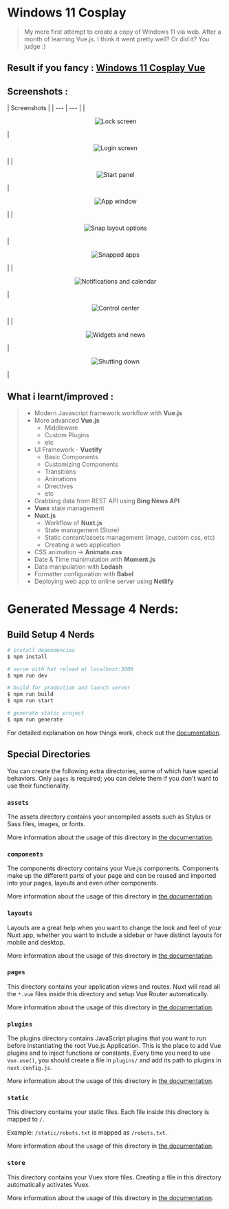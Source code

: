# Windows 11 Cosplay
> My mere first attempt to create a copy of Windows 11 via web. After a month of learning Vue.js. I think it went pretty well? Or did it? You judge :)

## Result if you fancy : [Windows 11 Cosplay Vue](https://windows11-cosplay.netlify.app/)

## Screenshots : 
| Screenshots |
| --- | --- |
| <p align="center"><img src="https://raw.githubusercontent.com/arunstop/windows-11-cosplay-vue/master/static/screenshots/1.png" alt="Lock screen"></p> | <p align="center"><img src="https://raw.githubusercontent.com/arunstop/windows-11-cosplay-vue/master/static/screenshots/2.png" alt="Login screen"></p> |
| <p align="center"><img src="https://raw.githubusercontent.com/arunstop/windows-11-cosplay-vue/master/static/screenshots/3.png" alt="Start panel"></p> | <p align="center"><img src="https://raw.githubusercontent.com/arunstop/windows-11-cosplay-vue/master/static/screenshots/5.png" alt="App window"></p> |
| <p align="center"><img src="https://raw.githubusercontent.com/arunstop/windows-11-cosplay-vue/master/static/screenshots/6.png" alt="Snap layout options"></p> | <p align="center"><img src="https://raw.githubusercontent.com/arunstop/windows-11-cosplay-vue/master/static/screenshots/7.png" alt="Snapped apps"></p> |
| <p align="center"><img src="https://raw.githubusercontent.com/arunstop/windows-11-cosplay-vue/master/static/screenshots/8.png" alt="Notifications and calendar"></p> | <p align="center"><img src="https://raw.githubusercontent.com/arunstop/windows-11-cosplay-vue/master/static/screenshots/9.png" alt="Control center"></p> |
| <p align="center"><img src="https://raw.githubusercontent.com/arunstop/windows-11-cosplay-vue/master/static/screenshots/10.png" alt="Widgets and news"></p> | <p align="center"><img src="https://raw.githubusercontent.com/arunstop/windows-11-cosplay-vue/master/static/screenshots/11.png" alt="Shutting down"></p> |




## What i learnt/improved : 
> - Modern Javascript framework workflow with **Vue.js**
> - More advanced **Vue.js**
>   - Middleware
>   - Custom Plugins
>   - etc
> - UI Framework - **Vuetify**
>   - Basic Components
>   - Customizing Components
>   - Transitions
>   - Animations
>   - Directives
>   - etc
> - Grabbing data from REST API using **Bing News API**
> - **Vuex** state management
> - **Nuxt.js**
>   - Workflow of **Nuxt.js**
>   - State management (Store)
>   - Static content/assets management (image, custom css, etc)
>   - Creating a web application
> - CSS animation -> **Animate.css**
> - Date & Time manimulation with **Moment.js**
> - Data manipulation with **Lodash**   
> - Formatter configuration with **Babel**
> - Deploying web app to online server using **Netlify**

# Generated Message 4 Nerds:

## Build Setup 4 Nerds

```bash
# install dependencies
$ npm install

# serve with hot reload at localhost:3000
$ npm run dev

# build for production and launch server
$ npm run build
$ npm run start

# generate static project
$ npm run generate
```

For detailed explanation on how things work, check out the [documentation](https://nuxtjs.org).

## Special Directories

You can create the following extra directories, some of which have special behaviors. Only `pages` is required; you can delete them if you don't want to use their functionality.

### `assets`

The assets directory contains your uncompiled assets such as Stylus or Sass files, images, or fonts.

More information about the usage of this directory in [the documentation](https://nuxtjs.org/docs/2.x/directory-structure/assets).

### `components`

The components directory contains your Vue.js components. Components make up the different parts of your page and can be reused and imported into your pages, layouts and even other components.

More information about the usage of this directory in [the documentation](https://nuxtjs.org/docs/2.x/directory-structure/components).

### `layouts`

Layouts are a great help when you want to change the look and feel of your Nuxt app, whether you want to include a sidebar or have distinct layouts for mobile and desktop.

More information about the usage of this directory in [the documentation](https://nuxtjs.org/docs/2.x/directory-structure/layouts).


### `pages`

This directory contains your application views and routes. Nuxt will read all the `*.vue` files inside this directory and setup Vue Router automatically.

More information about the usage of this directory in [the documentation](https://nuxtjs.org/docs/2.x/get-started/routing).

### `plugins`

The plugins directory contains JavaScript plugins that you want to run before instantiating the root Vue.js Application. This is the place to add Vue plugins and to inject functions or constants. Every time you need to use `Vue.use()`, you should create a file in `plugins/` and add its path to plugins in `nuxt.config.js`.

More information about the usage of this directory in [the documentation](https://nuxtjs.org/docs/2.x/directory-structure/plugins).

### `static`

This directory contains your static files. Each file inside this directory is mapped to `/`.

Example: `/static/robots.txt` is mapped as `/robots.txt`.

More information about the usage of this directory in [the documentation](https://nuxtjs.org/docs/2.x/directory-structure/static).

### `store`

This directory contains your Vuex store files. Creating a file in this directory automatically activates Vuex.

More information about the usage of this directory in [the documentation](https://nuxtjs.org/docs/2.x/directory-structure/store).

